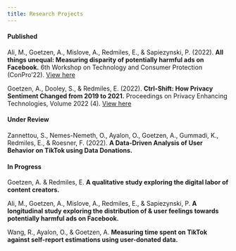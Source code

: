 ```yaml
---
title: Research Projects
---
```


#### Published
 
Ali, M., Goetzen, A., Mislove, A., Redmiles, E., & Sapiezynski, P. (2022). **All things unequal: Measuring disparity of potentially harmful ads on Facebook.** 6th Workshop on Technology and Consumer Protection (ConPro’22). [View here](https://www.ieee-security.org/TC/SPW2022/ConPro/papers/ali-conpro22.pdf)

Goetzen, A., Dooley, S., & Redmiles, E. (2022). **Ctrl-Shift: How Privacy Sentiment Changed from 2019 to 2021.** Proceedings on Privacy Enhancing Technologies, Volume 2022 (4). [View here](https://petsymposium.org/popets/2022/popets-2022-0118.php)

#### Under Review
 
Zannettou, S., Nemes-Nemeth, O., Ayalon, O., Goetzen, A., Gummadi, K., Redmiles, E., & Roesner, F. (2022). **A Data-Driven Analysis of User Behavior on TikTok using Data Donations.**

#### In Progress

Goetzen, A. & Redmiles, E. **A qualitative study exploring the digital labor of content creators.**

Ali, M., Goetzen, A., Mislove, A., Redmiles, E., & Sapiezynski, P. **A  longitudinal study exploring the distribution of & user feelings towards potentially harmful ads on Facebook.**

Wang, R., Ayalon, O., & Goetzen, A. **Measuring time spent on TikTok against self-report estimations using user-donated data.**
